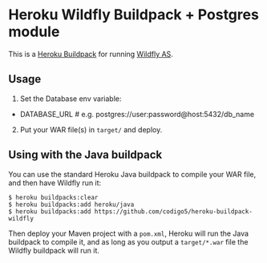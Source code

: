 # Heroku Wildfly Buildpack + Postgres module

This is a [Heroku Buildpack](https://devcenter.heroku.com/articles/buildpacks) for running [Wildfly AS](http://wildfly.org).

## Usage

1. Set the Database env variable:
- DATABASE_URL # e.g. postgres://user:password@host:5432/db_name

2. Put your WAR file(s) in `target/` and deploy.

## Using with the Java buildpack

You can use the standard Heroku Java buildpack to compile your WAR file, and then have Wildfly run it:

```sh-session
$ heroku buildpacks:clear
$ heroku buildpacks:add heroku/java
$ heroku buildpacks:add https://github.com/codigo5/heroku-buildpack-wildfly
```

Then deploy your Maven project with a `pom.xml`, Heroku will run the Java buildpack to compile it, and as long as you output a `target/*.war` file the Wildfly buildpack will run it.
